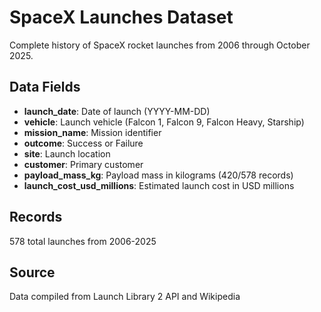 # SpaceX Launches Dataset

Complete history of SpaceX rocket launches from 2006 through October 2025.

## Data Fields

- **launch_date**: Date of launch (YYYY-MM-DD)
- **vehicle**: Launch vehicle (Falcon 1, Falcon 9, Falcon Heavy, Starship)
- **mission_name**: Mission identifier
- **outcome**: Success or Failure
- **site**: Launch location
- **customer**: Primary customer
- **payload_mass_kg**: Payload mass in kilograms (420/578 records)
- **launch_cost_usd_millions**: Estimated launch cost in USD millions

## Records

578 total launches from 2006-2025

## Source

Data compiled from Launch Library 2 API and Wikipedia
